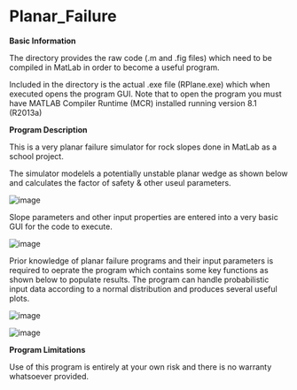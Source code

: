 # Planar_Failure

**Basic Information**

The directory provides the raw code (.m and .fig files) which need to be compiled in MatLab in order to become a useful program.

Included in the directory is the actual .exe file (RPlane.exe) which when executed opens the program GUI. 
Note that to open the program you must have MATLAB Compiler Runtime (MCR) installed running version 8.1 (R2013a)



**Program Description**

This is a very planar failure simulator for rock slopes done in MatLab as a school project. 

The simulator modelels a potentially unstable planar wedge as shown below and calculates the factor of safety & other useul parameters.

![image](https://github.com/akatragjini/Planar_Failure/assets/51655773/c71da36a-458e-4c95-bcfb-8f26b431a9ec)

Slope parameters and other input properties are entered into a very basic GUI for the code to execute. 

![image](https://github.com/akatragjini/Planar_Failure/assets/51655773/f88b1cb9-2d0b-4e31-9b54-7e09bb2254e2)

Prior knowledge of planar failure programs and their input parameters is required to oeprate the program which contains some key functions as shown below to populate results.
The program can handle probabilistic input data according to a normal distribution and produces several useful plots.

![image](https://github.com/akatragjini/Planar_Failure/assets/51655773/822049be-de91-4ba2-9cf3-72ad04c22bf5)

![image](https://github.com/akatragjini/Planar_Failure/assets/51655773/2fab705e-2303-401a-902d-27948ae812b7)


**Program Limitations**

Use of this program is entirely at your own risk and there is no warranty whatsoever provided.
